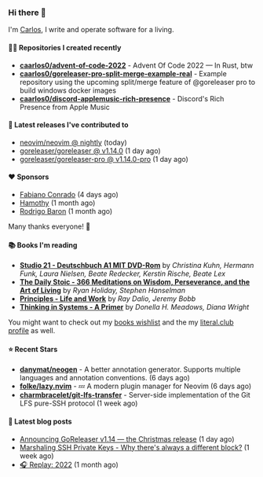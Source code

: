 ### Hi there 👋

I'm [Carlos](https://caarlos0.dev), I write and operate software for a living.

#### 👨‍💻 Repositories I created recently
- **[caarlos0/advent-of-code-2022](https://github.com/caarlos0/advent-of-code-2022)** - Advent Of Code 2022 — In Rust, btw
- **[caarlos0/goreleaser-pro-split-merge-example-real](https://github.com/caarlos0/goreleaser-pro-split-merge-example-real)** - Example repository using the upcoming split/merge feature of @goreleaser pro to build windows docker images
- **[caarlos0/discord-applemusic-rich-presence](https://github.com/caarlos0/discord-applemusic-rich-presence)** - Discord&#39;s Rich Presence from Apple Music

#### 🚀 Latest releases I've contributed to


- [neovim/neovim @ nightly](https://github.com/neovim/neovim/releases/tag/nightly) (today)
- [goreleaser/goreleaser @ v1.14.0](https://github.com/goreleaser/goreleaser/releases/tag/v1.14.0) (1 day ago)
- [goreleaser/goreleaser-pro @ v1.14.0-pro](https://github.com/goreleaser/goreleaser-pro/releases/tag/v1.14.0-pro) (1 day ago)

#### ❤️ Sponsors
- [Fabiano Conrado](https://github.com/fabianohkd) (4 days ago)
- [Hamothy](https://github.com/sgoudham) (1 month ago)
- [Rodrigo Baron](https://github.com/rodrigobaron) (1 month ago)

Many thanks everyone! 🙏

#### 📚 Books I'm reading
- **[Studio 21 - Deutschbuch A1 MIT DVD-Rom](https://literal.club/caarlos0/book/laura-nielsen-hermann-funk-beate-redecker-christina-kuhn-kerstin-rische-beate-lex-studio-21-c60yd)** by _Christina Kuhn, Hermann Funk, Laura Nielsen, Beate Redecker, Kerstin Rische, Beate Lex_
- **[The Daily Stoic - 366 Meditations on Wisdom, Perseverance, and the Art of Living](https://literal.club/caarlos0/book/the-daily-stoic-lbfbd)** by _Ryan Holiday, Stephen Hanselman_
- **[Principles - Life and Work](https://literal.club/caarlos0/book/ray-dalioray-daliojeremy-bobbprinciples-a9caw)** by _Ray Dalio, Jeremy Bobb_
- **[Thinking in Systems - A Primer](https://literal.club/caarlos0/book/thinking-in-systems-0q34a)** by _Donella H. Meadows, Diana Wright_

You might want to check out my [books
wishlist](https://www.amazon.com.br/hz/wishlist/ls/EB8P7VS717SV) and the my
[literal.club profile](https://literal.club/caarlos0) as well.

#### ⭐ Recent Stars
- **[danymat/neogen](https://github.com/danymat/neogen)** - A better annotation generator. Supports multiple languages and annotation conventions. (6 days ago)
- **[folke/lazy.nvim](https://github.com/folke/lazy.nvim)** - 💤 A modern plugin manager for Neovim (6 days ago)
- **[charmbracelet/git-lfs-transfer](https://github.com/charmbracelet/git-lfs-transfer)** - Server-side implementation of the Git LFS pure-SSH protocol (1 week ago)

#### 📄 Latest blog posts
- [Announcing GoReleaser v1.14 — the Christmas release](https://carlosbecker.com/posts/goreleaser-v1.14/) (1 day ago)
- [Marshaling SSH Private Keys - Why there&#39;s always a different block?](https://carlosbecker.com/posts/ssh-marshal-private-key/) (1 week ago)
- [🎧 Replay: 2022](https://carlosbecker.com/posts/replay-2022/) (1 month ago)
